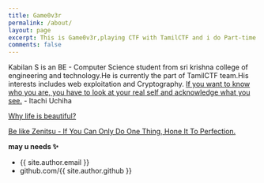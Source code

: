 ```yaml
---
title: Game0v3r
permalink: /about/
layout: page
excerpt: This is Game0v3r,playing CTF with TamilCTF and i do Part-time bugbounty!
comments: false
---
```

Kabilan S is an BE - Computer Science student from sri krishna college of engineering and technology.He is currently the part of TamilCTF team.His interests includes web exploitation and Cryptography.
<a href="https://www.youtube.com/watch?v=g5kMNQ3AQUs">If you want to know who you are, you have to look at your real self and acknowledge what you see.</a>
        - Itachi Uchiha

<a href="https://www.youtube.com/watch?v=V_MX0HiIgRQ">Why life is beautiful?</a>

<a href="https://www.youtube.com/watch?v=7iSUlVtLpPM">Be like Zenitsu - If You Can Only Do One Thing, Hone It To Perfection.</a>

**may u needs ✨**

- {{ site.author.email }}
- github.com/{{ site.author.github }}
